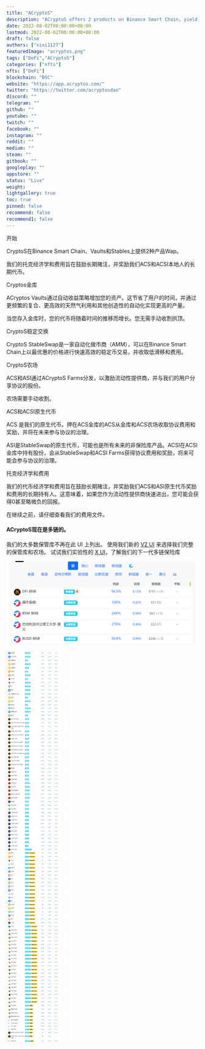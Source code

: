 ```yaml
---
title: "ACryptoS"
description: "ACryptoS offers 2 products on Binance Smart Chain, yield optimizer ACryptoS Vaults and stablecoin DEX ACryptoS StableSwap."
date: 2022-08-02T00:00:00+08:00
lastmod: 2022-08-02T00:00:00+08:00
draft: false
authors: ["xixi1127"]
featuredImage: "acryptos.png"
tags: ["DeFi","ACryptoS"]
categories: ["nfts"]
nfts: ["DeFi"]
blockchain: "BSC"
website: "https://app.acryptos.com/"
twitter: "https://twitter.com/acryptosdao"
discord: ""
telegram: ""
github: ""
youtube: ""
twitch: ""
facebook: ""
instagram: ""
reddit: ""
medium: ""
steam: ""
gitbook: ""
googleplay: ""
appstore: ""
status: "Live"
weight: 
lightgallery: true
toc: true
pinned: false
recommend: false
recommend1: false
---
```


开始

CryptoS在Binance Smart Chain、Vaults和Stables上提供2种产品Wap。

我们的托克经济学和费用旨在鼓励长期赌注，并奖励我们ACS和ACSI本地人的长期代币。

Cryptos金库

ACryptos Vaults通过自动收益策略增加您的资产。这节省了用户的时间，并通过更频繁的复合、更高效的天然气利用和其他创造性的自动化实现更高的产量。

当您存入金库时，您的代币将随着时间的推移而增长。您无需手动收割拱顶。

CryptoS稳定交换

CryptoS StableSwap是一家自动化做市商（AMM），可以在Binance Smart Chain上以最优惠的价格进行快速高效的稳定币交易，并收取低滑移和费用。

CryptoS农场

ACS和ASI通过ACryptoS Farms分发，以激励流动性提供商，并与我们的用户分享协议的股份。

农场需要手动收割。

ACS和ACSI原生代币

ACS 是我们的原生代币。押在ACS金库的ACS从金库和ACS农场收取协议费用和奖励，并将在未来参与协议的治理。

ASI是StableSwap的原生代币，可能也是所有未来的非保险库产品。ACSI在ACSI金库中持有股份，会从StableSwap和ACSI Farms获得协议费用和奖励，将来可能会参与协议的治理。

托克经济学和费用

我们的代币经济学和费用旨在鼓励长期赌注，并奖励我们ACS和ASI原生代币奖励和费用的长期持有人。这意味着，如果您作为流动性提供商快速进出，您可能会获得0甚至略微负的回报。

在继续之前，请仔细查看我们的费用文件。

####  ACryptoS现在是多链的。

我们的大多数保管库不再在此 UI 上列出。
使用我们新的 [V2 UI](https://app-v2.acryptos.com/) 来选择我们完整的保管库和农场。
试试我们实验性的 [X UI](https://app-x.acryptos.com/)，了解我们的下一代多链保险库



![image-20220802120355362](image-20220802120355362.png)

![image-20220802120507402](image-20220802120507402.png)